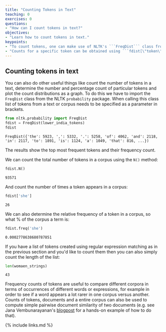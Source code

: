 ```yaml
---
title: "Counting Tokens in Text"
teaching: 0
exercises: 0
questions:
- "How can I count tokens in text?"
objectives:
- "Learn how to count tokens in text."
keypoints:
- "To count tokens, one can make use of NLTK's ```FreqDist``` class from the ```probability``` package. The ```N()``` method can then be used to count how many tokens a text or corpus contains."
- "Counts for a specific token can be obtained using ```fdist[\"token\"]```."
---
```



## Counting tokens in text

You can also do other useful things like count the number of tokens in a text, determine the number and percentage count of particular tokens and plot the count distributions as a graph. To do this we have to import the ```FreqDist``` class from the NLTK ```probability``` package.  When calling this class list of tokens from a text or corpus needs to be specified as a parameter in brackets.

```python
from nltk.probability import FreqDist
fdist = FreqDist(lower_india_tokens)
fdist
```
    FreqDist({'the': 5923, ',': 5332, '.': 5258, 'of': 4062, 'and': 2118, 'in': 2117, 'to': 1891, 'is': 1124, 'a': 1049, 'that': 816, ...})

The results show the top most frequent tokens and their frequency count.

We can count the total number of tokens in a corpus using the ```N()``` method:

```python
fdist.N()
```
    93571

And count the number of times a token appears in a corpus:

```python
fdist['she']
```
    26

We can also determine the relative frequency of a token in a corpus, so what % of the corpus a term is:

```python
fdist.freq('she')
```
    0.0002778638680787851

If you have a list of tokens created using regular expression matching as in the previous section and you'd like to count them then you can also simply count the length of the list:

```python
len(womaen_strings)
```
    43

Frequency counts of tokens are useful to compare different corpora in terms of occurrences of different words or expressions, for example in order to see if a word appears a lot rarer in one corpus versus another.  Counts of tokens, documents and a entire corpus can also be used to compute simple pairwise document similarity of two documents (e.g. see Jana Vembunarayanan's [blogpost](https://janav.wordpress.com/2013/10/27/tf-idf-and-cosine-similarity/) for a hands-on example of how to do that).

<!--
> ## Task: Count the frequency of a particular token.
>
> Change the word "she" to something else to see how the frequency changes.
>
> > ## Answer
> > ~~~python
> > fdist.freq('he')
> > ~~~
> {: .solution}
{: .challenge}-->

{% include links.md %}
